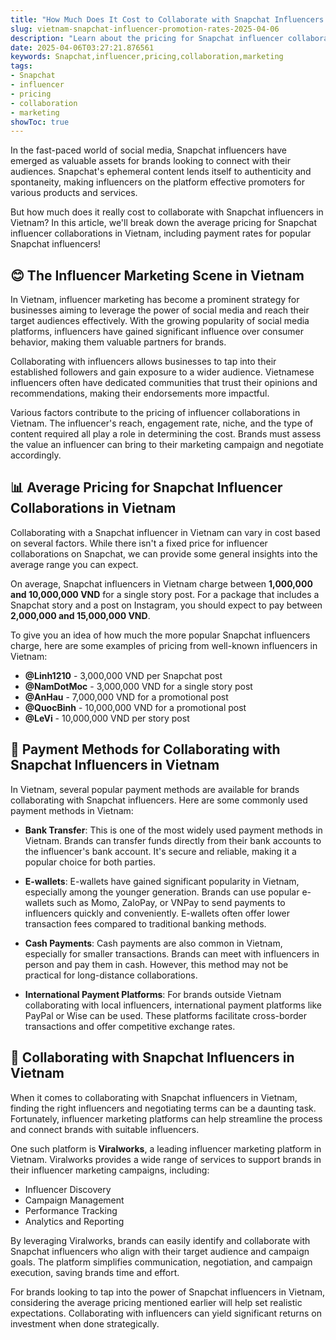 ```yaml
---
title: "How Much Does It Cost to Collaborate with Snapchat Influencers in Vietnam?"
slug: vietnam-snapchat-influencer-promotion-rates-2025-04-06
description: "Learn about the pricing for Snapchat influencer collaborations in Vietnam, along with the average payment rates for popular Snapchat influencers!"
date: 2025-04-06T03:27:21.876561
keywords: Snapchat,influencer,pricing,collaboration,marketing
tags:
- Snapchat
- influencer
- pricing
- collaboration
- marketing
showToc: true
---
```


In the fast-paced world of social media, Snapchat influencers have emerged as valuable assets for brands looking to connect with their audiences. Snapchat's ephemeral content lends itself to authenticity and spontaneity, making influencers on the platform effective promoters for various products and services.

But how much does it really cost to collaborate with Snapchat influencers in Vietnam? In this article, we'll break down the average pricing for Snapchat influencer collaborations in Vietnam, including payment rates for popular Snapchat influencers!


## 😊 The Influencer Marketing Scene in Vietnam

In Vietnam, influencer marketing has become a prominent strategy for businesses aiming to leverage the power of social media and reach their target audiences effectively. With the growing popularity of social media platforms, influencers have gained significant influence over consumer behavior, making them valuable partners for brands.

Collaborating with influencers allows businesses to tap into their established followers and gain exposure to a wider audience. Vietnamese influencers often have dedicated communities that trust their opinions and recommendations, making their endorsements more impactful.

Various factors contribute to the pricing of influencer collaborations in Vietnam. The influencer's reach, engagement rate, niche, and the type of content required all play a role in determining the cost. Brands must assess the value an influencer can bring to their marketing campaign and negotiate accordingly.


## 📊 Average Pricing for Snapchat Influencer Collaborations in Vietnam

Collaborating with a Snapchat influencer in Vietnam can vary in cost based on several factors. While there isn't a fixed price for influencer collaborations on Snapchat, we can provide some general insights into the average range you can expect.

On average, Snapchat influencers in Vietnam charge between **1,000,000 and 10,000,000 VND** for a single story post. For a package that includes a Snapchat story and a post on Instagram, you should expect to pay between **2,000,000 and 15,000,000 VND**.

To give you an idea of how much the more popular Snapchat influencers charge, here are some examples of pricing from well-known influencers in Vietnam:

- **@Linh1210** - 3,000,000 VND per Snapchat post
- **@NamDotMoc** - 3,000,000 VND for a single story post
- **@AnHau** - 7,000,000 VND for a promotional post
- **@QuocBinh** - 10,000,000 VND for a promotional post
- **@LeVi** - 10,000,000 VND per story post


## 🏦 Payment Methods for Collaborating with Snapchat Influencers in Vietnam

In Vietnam, several popular payment methods are available for brands collaborating with Snapchat influencers. Here are some commonly used payment methods in Vietnam:

- **Bank Transfer**: This is one of the most widely used payment methods in Vietnam. Brands can transfer funds directly from their bank accounts to the influencer's bank account. It's secure and reliable, making it a popular choice for both parties.

- **E-wallets**: E-wallets have gained significant popularity in Vietnam, especially among the younger generation. Brands can use popular e-wallets such as Momo, ZaloPay, or VNPay to send payments to influencers quickly and conveniently. E-wallets often offer lower transaction fees compared to traditional banking methods.

- **Cash Payments**: Cash payments are also common in Vietnam, especially for smaller transactions. Brands can meet with influencers in person and pay them in cash. However, this method may not be practical for long-distance collaborations.

- **International Payment Platforms**: For brands outside Vietnam collaborating with local influencers, international payment platforms like PayPal or Wise can be used. These platforms facilitate cross-border transactions and offer competitive exchange rates.


## 💼 Collaborating with Snapchat Influencers in Vietnam

When it comes to collaborating with Snapchat influencers in Vietnam, finding the right influencers and negotiating terms can be a daunting task. Fortunately, influencer marketing platforms can help streamline the process and connect brands with suitable influencers. 

One such platform is **Viralworks**, a leading influencer marketing platform in Vietnam. Viralworks provides a wide range of services to support brands in their influencer marketing campaigns, including:

- Influencer Discovery
- Campaign Management
- Performance Tracking
- Analytics and Reporting

By leveraging Viralworks, brands can easily identify and collaborate with Snapchat influencers who align with their target audience and campaign goals. The platform simplifies communication, negotiation, and campaign execution, saving brands time and effort.

For brands looking to tap into the power of Snapchat influencers in Vietnam, considering the average pricing mentioned earlier will help set realistic expectations. Collaborating with influencers can yield significant returns on investment when done strategically.